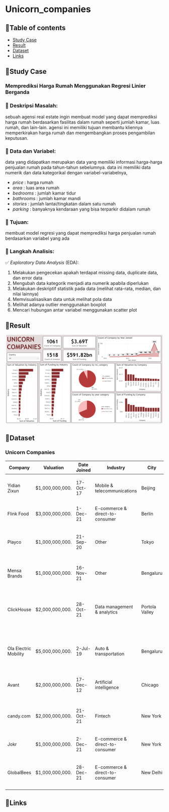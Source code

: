 # Unicorn_companies

## 📌Table of contents
- [Study Case](https://github.com/DiannitaOlipmimi/regresi_linier#study-case)
- [Result](https://github.com/DiannitaOlipmimi/regresi_dan_asumsinya#step-by-step-analysis)
- [Dataset](https://github.com/DiannitaOlipmimi/regresi_dan_asumsinya#step-by-step-analysis)
- [Links](https://github.com/DiannitaOlipmimi/regresi_dan_asumsinya#step-by-step-analysis)

## 📌**Study Case**
### **Memprediksi Harga Rumah Menggunakan Regresi Linier Berganda**

### 📒 Deskripsi Masalah:
sebuah agensi real estate ingin membuat model yang dapat memprediksi harga rumah berdasarkan fasilitas dalam rumah seperti jumlah kamar, luas rumah, dan lain-lain. agensi ini memiliki tujuan membantu kliennya memperkirakan harga rumah dan mengembangkan proses pengambilan keputusan.

### 📒 Data dan Variabel:
data yang didapatkan merupakan data yang memiliki informasi harga-harga penjualan rumah pada tahun-tahun sebelumnya. data ini memiliki data numerik dan data kategorikal dengan variabel-variabelnya,
- *price* : harga rumah
- *area* : luas area rumah
- *bedrooms* : jumlah kamar tidur 
- *bathrooms* : jumlah kamar mandi
- *stories* : jumlah lantai/tingkatan dalam satu rumah
- *parking* : banyaknya kendaraan yang bisa terparkir didalam rumah

### 📒 Tujuan:
membuat model regresi yang dapat memprediksi harga penjualan rumah berdasarkan variabel yang ada

### 📒 Langkah Analisis:
✅ *Exploratory Data Analysis* (EDA):
1. Melakukan pengecekan apakah terdapat missing data, duplicate data, dan error data
2. Mengubah data kategorik menjadi ata numerik apabila diperlukan
3. Melakukan deskriptif statistik pada data (melihat rata-rata, median, dan nilai lainnya)
4. Memvisualisasikan data untuk melihat pola data
5. Melihat adanya outlier menggunakan boxplot
6. Mencari hubungan antar variabel menggunakan scatter plot

## 📌**Result**
![Alt text](Images/dashboard.png)


## 📌**Dataset**
### **Unicorn Companies**
|Company              |Valuation      |Date Joined|Industry                       |City          |Country      |Continent    |Year Founded|Funding        |Select Investors                                                      |Year Joined|roi     |range|roi_category   |year category   |
|---------------------|---------------|-----------|-------------------------------|--------------|-------------|-------------|------------|---------------|----------------------------------------------------------------------|-----------|--------|-----|---------------|----------------|
|Yidian Zixun         |$1,000,000,000.|17-Oct-17  |Mobile & telecommunications    |Beijing       |China        |Asia         |2021        |$151,000,000.  |Phoenix New Media, Tianjin Haihe Industry Fund                        |2017       |562.25% |-4   |100% profitable|less than 5 year|
|Flink Food           |$3,000,000,000.|1-Dec-21   |E-commerce & direct-to-consumer|Berlin        |Germany      |Europe       |2021        |$1,000,000,000.|Mubadala Capital, Bond, Prosus Ventures                               |2021       |200.00% |0    |100% profitable|less than 5 year|
|Playco               |$1,000,000,000.|21-Sep-20  |Other                          |Tokyo         |Japan        |Asia         |2020        |$140,000,000.  |Sozo Ventures, Caffeinated Capital, Sequoia Capital                   |2020       |614.29% |0    |100% profitable|less than 5 year|
|Mensa Brands         |$1,000,000,000.|16-Nov-21  |Other                          |Bengaluru     |India        |Asia         |2021        |$218,000,000.  |Accel, Falcon Edge Capital, Norwest Venture Partners                  |2021       |358.72% |0    |100% profitable|less than 5 year|
|ClickHouse           |$2,000,000,000.|28-Oct-21  |Data management & analytics    |Portola Valley|United States|North America|2021        |$300,000,000.  |Lightspeed Venture Partners, Almaz Capital Partners, Altimeter Capital|2021       |566.67% |0    |100% profitable|less than 5 year|
|Ola Electric Mobility|$5,000,000,000.|2-Jul-19   |Auto & transportation          |Bengaluru     |India        |Asia         |2019        |$761,000,000.  |SoftBank Group, Tiger Global Management, Matrix Partners India        |2019       |557.03% |0    |100% profitable|less than 5 year|
|Avant                |$2,000,000,000.|17-Dec-12  |Artificial intelligence        |Chicago       |United States|North America|2012        |$658,000,000.  |RRE Ventures, Tiger Global, August Capital                            |2012       |203.95% |0    |100% profitable|less than 5 year|
|candy.com            |$2,000,000,000.|21-Oct-21  |Fintech                        |New York      |United States|North America|2021        |$100,000,000.  |Insight Partners, Softbank Group, Connect Ventures                    |2021       |1900.00%|0    |100% profitable|less than 5 year|
|Jokr                 |$1,000,000,000.|2-Dec-21   |E-commerce & direct-to-consumer|New York      |United States|North America|2021        |$430,000,000.  |GGV Capital, Tiger Global Management, Greycroft                       |2021       |132.56% |0    |100% profitable|less than 5 year|
|GlobalBees           |$1,000,000,000.|28-Dec-21  |E-commerce & direct-to-consumer|New Delhi     |India        |Asia         |2021        |$185,000,000.  |Chiratae Ventures, SoftBank Group, Trifecta Capital                   |2021       |440.54% |0    |100% profitable|less than 5 year|


## 📌**Links**
